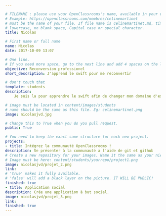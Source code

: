 ```yaml
---

# FILENAME : please use your OpenClassrooms's name, available in your url.
# Example: https://openclassrooms.com/membres/celinemartinet
# must be the name of your file. If file name is celinemartinet.md, title is celinemartinet.
# lowercase, no blank space, Capital case or special character.
title: Nicolas

# First name or full name
name: Nicolas
date: 2017-10-09 13:07

# One line.
# If you need more space, go to the next line and add 4 spaces on the left, as in 'description'.
objective: Reconversion professionel 
short_description: J'apprend le swift pour me reconvertir

# don't touch that
template: students
description:
    Je suis la pour apprendre le swift afin de changer mon domaine d'expertise informatique.

# image must be located in content/images/students
# name should be the same as this file. Eg: celinemartinet.png
image: nicolasjvd.jpg

# Change this to True when you do you pull request.
public: True

# You need to keep the exact same structure for each new project.
projects:
- title: Intégrez la communauté OpenClassrooms !
description: Se présenter à la communauté a l'aide de git et github
# Create a new repository for your images. Name it the same as your nickname and profile picture.
# Image must be here: content/students/yourrepo/project1.png
image: nicolasjvd/projet_2.png
link: 
# 'true' makes it fully available.
# 'false' will add a black layer on the picture. IT WILL BE PUBLIC!
finished: true
- title: Application social
description: Crée une application à but social.
image: nicolasjvd/projet_3.png
link: 
finished: true
---
```

